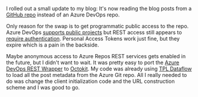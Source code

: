 I rolled out a small update to my blog: It's now reading the blog posts
from a [GitHub repo](https://github.com/devhawk/blog-posts) instead of an
Azure DevOps repo.

Only reason for the swap is to get programmatic public access to the repo.
Azure DevOps
[supports public projects](https://docs.microsoft.com/en-us/azure/devops/organizations/public/about-public-projects?view=azure-devops)
but REST access still appears to
[require authentication](https://docs.microsoft.com/en-us/azure/devops/integrate/get-started/authentication/authentication-guidance?view=azure-devops).
Personal Access Tokens work just fine, but they expire which is a pain
in the backside.

Maybe anonymous access to Azure Repos REST services gets enabled in the future,
but I didn't want to wait. It was pretty easy to port the
[Azure DevOps REST Wrapper](https://docs.microsoft.com/en-us/azure/devops/integrate/concepts/dotnet-client-libraries?view=azure-devops)
to [Octokit](https://github.com/octokit/octokit.net). My code was already using
[TPL Dataflow](https://docs.microsoft.com/en-us/dotnet/standard/parallel-programming/dataflow-task-parallel-library)
to load all the post metadata from the Azure Git repo. All I really needed to do
was change the client initialization code and the URL construction scheme
and I was good to go.
